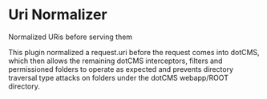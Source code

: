 # Uri Normalizer
Normalized URis before serving them

This plugin normalized a request.uri before the request comes into dotCMS, which then allows the remaining dotCMS interceptors, filters and permissioned folders to operate as expected and prevents directory traversal type attacks on folders under the dotCMS webapp/ROOT directory.

